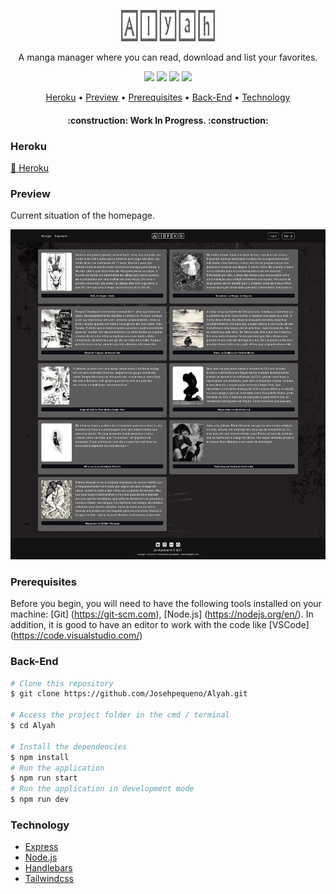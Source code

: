 <p align="center">
<a href="https://github.com/Josehpequeno/Alyah"><img src="public/images/logo.png" height="50" width="150" alt="Alyah"></a>
</p>
<p align="center">A manga manager where you can read, download and list your favorites.</p>
<p align="center">
<img src="https://img.shields.io/github/license/Josehpequeno/Alyah?logo=MIT">
<img src="https://img.shields.io/github/issues/Josehpequeno/Alyah">
<img src="https://img.shields.io/github/forks/Josehpequeno/Alyah">
<img src="https://img.shields.io/github/stars/Josehpequeno/Alyah">
</p>
<p align="center">
 <a href="#Heroku">Heroku</a> •
 <a href="#Preview">Preview</a> •
 <a href="#Prerequisites">Prerequisites</a> • 
 <a href="#Back-End">Back-End</a> •
 <a href="#Technology">Technology</a>  
<!-- 
 <a href="#contribuicao">Contribuição</a> • 
 <a href="#licenc-a">Licença</a> • 
 <a href="#autor">Autor</a>-->
</p>
<h4 align="center"> 
	:construction: Work In Progress. :construction:
</h4>

### Heroku

<a href="https://alyah.herokuapp.com/">:link: Heroku</a>

### Preview
Current situation of the homepage.

<img src="public/images/preview.png">

### Prerequisites
Before you begin, you will need to have the following tools installed on your machine:
[Git] (https://git-scm.com), [Node.js] (https://nodejs.org/en/).
In addition, it is good to have an editor to work with the code like [VSCode] (https://code.visualstudio.com/)

### Back-End

```bash
# Clone this repository
$ git clone https://github.com/Josehpequeno/Alyah.git

# Access the project folder in the cmd / terminal
$ cd Alyah

# Install the dependencies
$ npm install
# Run the application
$ npm run start
# Run the application in development mode
$ npm run dev
```

### Technology
- [Express](https://expressjs.com/)
- [Node.js](https://nodejs.org/en/)
- [Handlebars](https://handlebarsjs.com/)
- [Tailwindcss](https://tailwindcss.com/)
